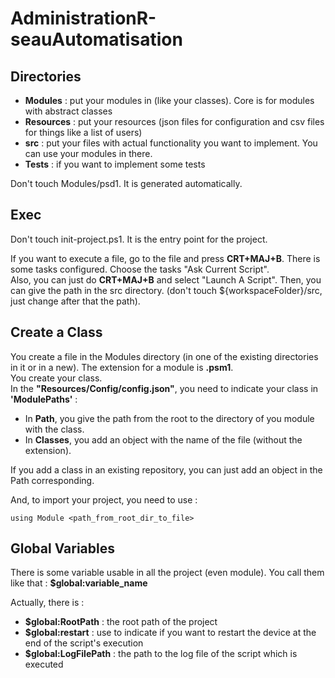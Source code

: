 # AdministrationR-seauAutomatisation

## Directories

- __Modules__ : put your modules in (like your classes). Core is for modules with abstract classes
- __Resources__ : put your resources (json files for configuration and csv files for things like a list of users)
- __src__ : put your files with actual functionality you want to implement. You can use your modules in there.
- __Tests__ : if you want to implement some tests

Don't touch Modules/psd1. It is generated automatically.


## Exec

Don't touch init-project.ps1. It is the entry point for the project.

If you want to execute a file, go to the file and press __CRT+MAJ+B__. There is some tasks configured. Choose the tasks "Ask Current Script".  
Also, you can just do __CRT+MAJ+B__ and select "Launch A Script". Then, you can give the path in the src directory. (don't touch ${workspaceFolder}/src, just change after that the path).


## Create a Class

You create a file in the Modules directory (in one of the existing directories in it or in a new). The extension for a module is __.psm1__.    
You create your class.  
In the __"Resources/Config/config.json"__, you need to indicate your class in __'ModulePaths'__ :
- In __Path__, you give the path from the root to the directory of you module with the class.
- In __Classes__, you add an object with the name of the file (without the extension).

If you add a class in an existing repository, you can just add an object in the Path corresponding.

And, to import your project, you need to use :
```
using Module <path_from_root_dir_to_file>
```

## Global Variables
There is some variable usable in all the project (even module). You call them like that : __$global:variable_name__

Actually, there is :
- __$global:RootPath__ : the root path of the project
- __$global:restart__ : use to indicate if you want to restart the device at the end of the script's execution
- __$global:LogFilePath__ : the path to the log file of the script which is executed
